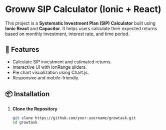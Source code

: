 # Groww SIP Calculator (Ionic + React)

This project is a **Systematic Investment Plan (SIP) Calculator** built using **Ionic React** and **Capacitor**. It helps users calculate their expected returns based on monthly investment, interest rate, and time period.

## 🚀 Features
- Calculate SIP investment and estimated returns.
- Interactive UI with IonRange sliders.
- Pie chart visualization using Chart.js.
- Responsive and mobile-friendly.

## 📦 Installation

1. **Clone the Repository**
   ```sh
   git clone https://github.com/your-username/growtask.git
   cd growtask

